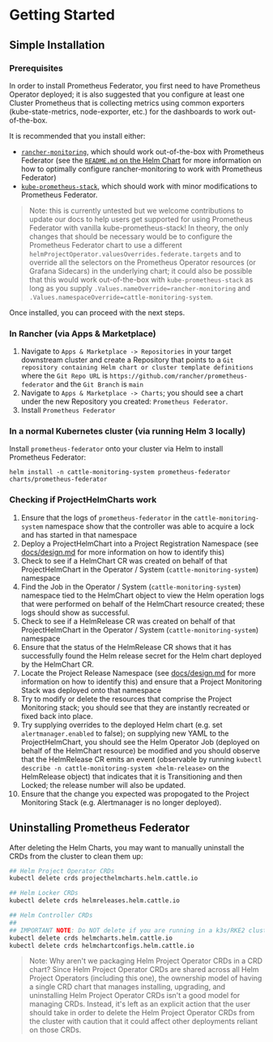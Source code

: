 # Getting Started

## Simple Installation

### Prerequisites

In order to install Prometheus Federator, you first need to have Prometheus Operator deployed; it is also suggested that you configure at least one Cluster Prometheus that is collecting metrics using common exporters (kube-state-metrics, node-exporter, etc.) for the dashboards to work out-of-the-box.

It is recommended that you install either:
- [`rancher-monitoring`](https://rancher.com/docs/rancher/v2.6/en/monitoring-alerting/), which should work out-of-the-box with Prometheus Federator (see the [`README.md` on the Helm Chart](packages/prometheus-federator/charts/README.md) for more information on how to optimally configure rancher-monitoring to work with Prometheus Federator)
- [`kube-prometheus-stack`](https://github.com/prometheus-community/helm-charts/tree/main/charts/kube-prometheus-stack), which should work with minor modifications to Prometheus Federator.
> Note: this is currently untested but we welcome contributions to update our docs to help users get supported for using Prometheus Federator with vanilla kube-prometheus-stack! In theory, the only changes that should be necessary would be to configure the Prometheus Federator chart to use a different `helmProjectOperator.valuesOverrides.federate.targets` and to override all the selectors on the Prometheus Operator resources (or Grafana Sidecars) in the underlying chart; it could also be possible that this would work out-of-the-box with `kube-prometheus-stack` as long as you supply `.Values.nameOverride=rancher-monitoring` and `.Values.namespaceOverride=cattle-monitoring-system`.

Once installed, you can proceed with the next steps.

### In Rancher (via Apps & Marketplace)

1. Navigate to `Apps & Marketplace -> Repositories` in your target downstream cluster and create a Repository that points to a `Git repository containing Helm chart or cluster template definitions` where the `Git Repo URL` is `https://github.com/rancher/prometheus-federator` and the `Git Branch` is `main`
2. Navigate to `Apps & Marketplace -> Charts`; you should see a chart under the new Repository you created: `Prometheus Federator`. 
3. Install `Prometheus Federator`

### In a normal Kubernetes cluster (via running Helm 3 locally)

Install `prometheus-federator` onto your cluster via Helm to install Prometheus Federator:

```
helm install -n cattle-monitoring-system prometheus-federator charts/prometheus-federator
```

### Checking if ProjectHelmCharts work

1. Ensure that the logs of `prometheus-federator` in the `cattle-monitoring-system` namespace show that the controller was able to acquire a lock and has started in that namespace
2. Deploy a ProjectHelmChart into a Project Registration Namespace (see [docs/design.md](docs/design.md) for more information on how to identify this)
3. Check to see if a HelmChart CR was created on behalf of that ProjectHelmChart in the Operator / System (`cattle-monitoring-system`) namespace
4. Find the Job in the Operator / System (`cattle-monitoring-system`) namespace tied to the HelmChart object to view the Helm operation logs that were performed on behalf of the HelmChart resource created; these logs should show as successful.
5. Check to see if a HelmRelease CR was created on behalf of that ProjectHelmChart in the Operator / System (`cattle-monitoring-system`) namespace
6. Ensure that the status of the HelmRelease CR shows that it has successfully found the Helm release secret for the Helm chart deployed by the HelmChart CR.
7. Locate the Project Release Namespace (see [docs/design.md](docs/design.md) for more information on how to identify this) and ensure that a Project Monitoring Stack was deployed onto that namespace
8. Try to modify or delete the resources that comprise the Project Monitoring stack; you should see that they are instantly recreated or fixed back into place.
9. Try supplying overrides to the deployed Helm chart (e.g. set `alertmanager.enabled` to false); on supplying new YAML to the ProjectHelmChart, you should see the Helm Operator Job (deployed on behalf of the HelmChart resource) be modified and you should observe that the HelmRelease CR emits an event (observable by running `kubectl describe -n cattle-monitoring-system <helm-release>` on the HelmRelease object) that indicates that it is Transitioning and then Locked; the release number will also be updated.
10. Ensure that the change you expected was propogated to the Project Monitoring Stack (e.g. Alertmanager is no longer deployed).

## Uninstalling Prometheus Federator

After deleting the Helm Charts, you may want to manually uninstall the CRDs from the cluster to clean them up:

```bash
## Helm Project Operator CRDs
kubectl delete crds projecthelmcharts.helm.cattle.io

## Helm Locker CRDs
kubectl delete crds helmreleases.helm.cattle.io

## Helm Controller CRDs
##
## IMPORTANT NOTE: Do NOT delete if you are running in a k3s/RKE2 cluster since these CRDs are used to also manage internal k8s components
kubectl delete crds helmcharts.helm.cattle.io
kubectl delete crds helmchartconfigs.helm.cattle.io
```

> Note: Why aren't we packaging Helm Project Operator CRDs in a CRD chart? Since Helm Project Operator CRDs are shared across all Helm Project Operators (including this one), the ownership model of having a single CRD chart that manages installing, upgrading, and uninstalling Helm Project Operator CRDs isn't a good model for managing CRDs. Instead, it's left as an explicit action that the user should take in order to delete the Helm Project Operator CRDs from the cluster with caution that it could affect other deployments reliant on those CRDs.